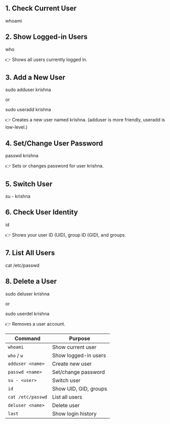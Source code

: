 ## 1. Check Current User
whoami

## 2. Show Logged-in Users
who

👉 Shows all users currently logged in.

## 3. Add a New User
sudo adduser krishna

or

sudo useradd krishna


👉 Creates a new user named krishna.
(adduser is more friendly, useradd is low-level.)


## 4. Set/Change User Password
passwd krishna

👉 Sets or changes password for user krishna.

## 5. Switch User
su - krishna


## 6. Check User Identity
id

👉 Shows your user ID (UID), group ID (GID), and groups.

## 7. List All Users
cat /etc/passwd


## 8. Delete a User
sudo deluser krishna

or

sudo userdel krishna


👉 Removes a user account.

| Command                      | Purpose                     |
| ---------------------------- | --------------------------- |
| `whoami`                     | Show current user           |
| `who` / `w`                  | Show logged-in users        |
| `adduser <name>`             | Create new user             |
| `passwd <name>`              | Set/change password         |
| `su - <user>`                | Switch user                 |
| `id`                         | Show UID, GID, groups       |
| `cat /etc/passwd`            | List all users              |
| `deluser <name>`             | Delete user                 |
| `last`                       | Show login history          |


